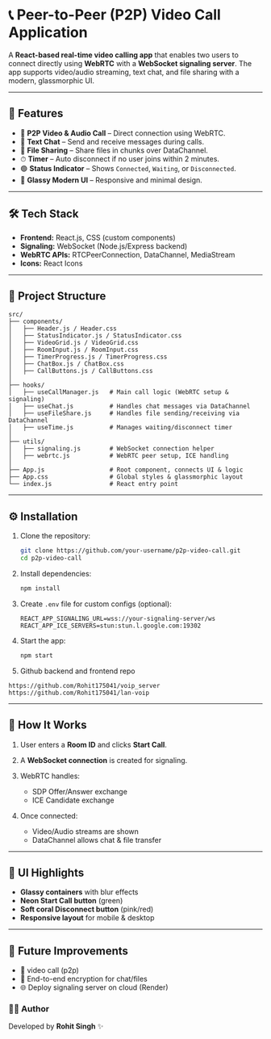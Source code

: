# 📞 Peer-to-Peer (P2P) Video Call Application

A **React-based real-time video calling app** that enables two users to connect directly using **WebRTC** with a **WebSocket signaling server**. The app supports video/audio streaming, text chat, and file sharing with a modern, glassmorphic UI.

---

## 🚀 Features

* 🎥 **P2P Video & Audio Call** – Direct connection using WebRTC.
* 💬 **Text Chat** – Send and receive messages during calls.
* 📂 **File Sharing** – Share files in chunks over DataChannel.
* ⏱ **Timer** – Auto disconnect if no user joins within 2 minutes.
* 🟢 **Status Indicator** – Shows `Connected`, `Waiting`, or `Disconnected`.
* 🎨 **Glassy Modern UI** – Responsive and minimal design.

---

## 🛠 Tech Stack

* **Frontend:** React.js, CSS (custom components)
* **Signaling:** WebSocket (Node.js/Express backend)
* **WebRTC APIs:** RTCPeerConnection, DataChannel, MediaStream
* **Icons:** React Icons

---

## 📂 Project Structure

```
src/
├── components/
│   ├── Header.js / Header.css
│   ├── StatusIndicator.js / StatusIndicator.css
│   ├── VideoGrid.js / VideoGrid.css
│   ├── RoomInput.js / RoomInput.css
│   ├── TimerProgress.js / TimerProgress.css
│   ├── ChatBox.js / ChatBox.css
│   ├── CallButtons.js / CallButtons.css
│
├── hooks/
│   ├── useCallManager.js   # Main call logic (WebRTC setup & signaling)
│   ├── useChat.js          # Handles chat messages via DataChannel
│   ├── useFileShare.js     # Handles file sending/receiving via DataChannel
│   ├── useTime.js          # Manages waiting/disconnect timer
│
├── utils/
│   ├── signaling.js        # WebSocket connection helper
│   ├── webrtc.js           # WebRTC peer setup, ICE handling
│
├── App.js                  # Root component, connects UI & logic
├── App.css                 # Global styles & glassmorphic layout
└── index.js                # React entry point
```

---

## ⚙️ Installation

1. Clone the repository:

   ```bash
   git clone https://github.com/your-username/p2p-video-call.git
   cd p2p-video-call
   ```

2. Install dependencies:

   ```bash
   npm install
   ```

3. Create `.env` file for custom configs (optional):

   ```env
   REACT_APP_SIGNALING_URL=wss://your-signaling-server/ws
   REACT_APP_ICE_SERVERS=stun:stun.l.google.com:19302
   ```

4. Start the app:

   ```bash
   npm start
   ```
5. Github backend and frontend repo
```
https://github.com/Rohit175041/voip_server
https://github.com/Rohit175041/lan-voip
```
---

## 📡 How It Works

1. User enters a **Room ID** and clicks **Start Call**.
2. A **WebSocket connection** is created for signaling.
3. WebRTC handles:

   * SDP Offer/Answer exchange
   * ICE Candidate exchange
4. Once connected:

   * Video/Audio streams are shown
   * DataChannel allows chat & file transfer

---

## 🎨 UI Highlights

* **Glassy containers** with blur effects
* **Neon Start Call button** (green)
* **Soft coral Disconnect button** (pink/red)
* **Responsive layout** for mobile & desktop

---

## 🔮 Future Improvements

* 📱 video call (p2p)
* 🔐 End-to-end encryption for chat/files
* 🌐 Deploy signaling server on cloud (Render)


### 👨‍💻 Author

Developed by **Rohit Singh** ✨
